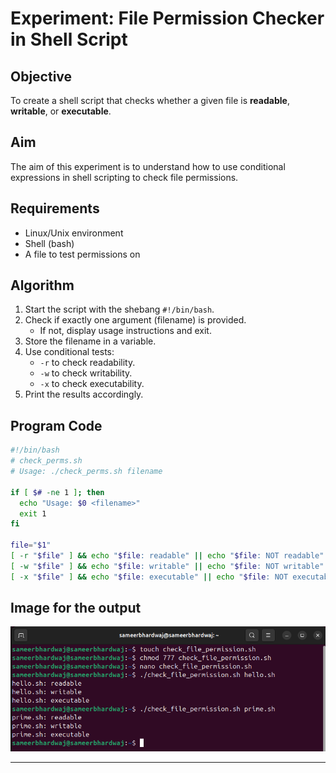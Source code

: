 # **Experiment: File Permission Checker in Shell Script**

## **Objective**
To create a shell script that checks whether a given file is **readable**, **writable**, or **executable**.

## **Aim**
The aim of this experiment is to understand how to use conditional expressions in shell scripting to check file permissions.

## **Requirements**
- Linux/Unix environment  
- Shell (bash)  
- A file to test permissions on  

## **Algorithm**
1. Start the script with the shebang `#!/bin/bash`.  
2. Check if exactly one argument (filename) is provided.  
   - If not, display usage instructions and exit.  
3. Store the filename in a variable.  
4. Use conditional tests:  
   - `-r` to check readability.  
   - `-w` to check writability.  
   - `-x` to check executability.  
5. Print the results accordingly.  

## **Program Code**
```sh
#!/bin/bash
# check_perms.sh
# Usage: ./check_perms.sh filename

if [ $# -ne 1 ]; then
  echo "Usage: $0 <filename>"
  exit 1
fi

file="$1"
[ -r "$file" ] && echo "$file: readable" || echo "$file: NOT readable"
[ -w "$file" ] && echo "$file: writable" || echo "$file: NOT writable"
[ -x "$file" ] && echo "$file: executable" || echo "$file: NOT executable"
```
## **Image for the output**

![image](images/check_file.png)

---
